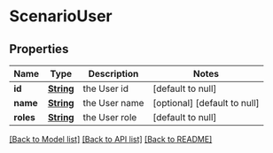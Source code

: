 # ScenarioUser
## Properties

Name | Type | Description | Notes
------------ | ------------- | ------------- | -------------
**id** | [**String**](string.md) | the User id | [default to null]
**name** | [**String**](string.md) | the User name | [optional] [default to null]
**roles** | [**String**](string.md) | the User role | [default to null]

[[Back to Model list]](../README.md#documentation-for-models) [[Back to API list]](../README.md#documentation-for-api-endpoints) [[Back to README]](../README.md)

